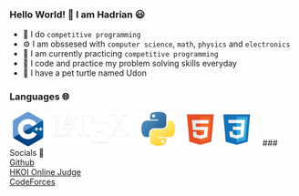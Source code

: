 ### Hello World! 👋 I am Hadrian 😃
- 🧠 I do ```competitive programming```
- ⚙️ I am obssesed with ```computer science```, ```math```, ```physics``` and ```electronics```
- 🌱 I am currently practicing ```competitive programming```
- 🔨 I code and practice my problem solving skills everyday
- 🐢 I have a pet turtle named Udon
### Languages 🌐
<img src="https://github.com/LauNeedsA/LauNeedsA/blob/782fade476ae641e854812e624176f013b5ba697/github_language_1.png" width="440" height="60">
### Socials 🤝
<br>
<a href="https://github.com/LauNeedsA">Github</a><br>
<a href="https://judge.hkoi.org/user/wy_hadrianlau">HKOI Online Judge</a><br>
<a href="https://codeforces.com/profile/Lau_Needs_A">CodeForces</a><br>
